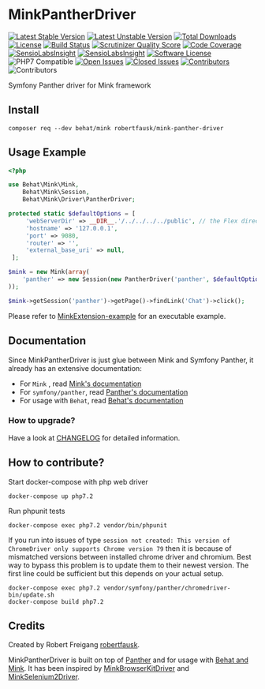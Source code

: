 # MinkPantherDriver
[![Latest Stable Version](https://poser.pugx.org/robertfausk/mink-panther-driver/v/stable.svg)](https://packagist.org/packages/robertfausk/mink-panther-driver)
[![Latest Unstable Version](https://poser.pugx.org/robertfausk/mink-panther-driver/v/unstable.svg)](https://packagist.org/packages/robertfausk/mink-panther-driver)
[![Total Downloads](https://poser.pugx.org/robertfausk/mink-panther-driver/downloads.svg)](https://packagist.org/packages/robertfausk/mink-panther-driver)
[![License](https://poser.pugx.org/robertfausk/mink-panther-driver/license.svg)](https://packagist.org/packages/robertfausk/mink-panther-driver)
[![Build Status](https://travis-ci.org/robertfausk/mink-panther-driver.svg?branch=master)](https://travis-ci.org/robertfausk/MinkPantherDriver)
[![Scrutinizer Quality Score](https://scrutinizer-ci.com/g/robertfausk/mink-panther-driver/badges/quality-score.png?b=master)](https://scrutinizer-ci.com/g/robertfausk/MinkPantherDriver/)
[![Code Coverage](https://scrutinizer-ci.com/g/robertfausk/mink-panther-driver/badges/coverage.png?b=master)](https://scrutinizer-ci.com/g/robertfausk/MinkPantherDriver/)
[![SensioLabsInsight](https://img.shields.io/symfony/i/grade/43846aa7-7ce4-4e33-95f4-115bf9a7e23e?style=flat-square)](https://insight.sensiolabs.com/projects/43846aa7-7ce4-4e33-95f4-115bf9a7e23e)
[![SensioLabsInsight](https://img.shields.io/symfony/i/violations/43846aa7-7ce4-4e33-95f4-115bf9a7e23e?style=flat-square)](https://insight.sensiolabs.com/projects/43846aa7-7ce4-4e33-95f4-115bf9a7e23e)
[![Software License](https://img.shields.io/badge/license-MIT-brightgreen.svg?style=flat-square)](LICENSE)
![PHP7 Compatible](https://img.shields.io/travis/php-v/robertfausk/mink-panther-driver/master?style=flat-square)
[![Open Issues](https://img.shields.io/github/issues-raw/robertfausk/mink-panther-driver?style=flat-square)](https://github.com/robertfausk/mink-panther-driver/issues)
[![Closed Issues](https://img.shields.io/github/issues-closed-raw/robertfausk/mink-panther-driver?style=flat-square)](https://github.com/robertfausk/mink-panther-driver/issues?q=is%3Aissue+is%3Aclosed)
[![Contributors](https://img.shields.io/github/contributors/robertfausk/mink-panther-driver?style=flat-square)](https://github.com/robertfausk/mink-panther-driver/graphs/contributors)
![Contributors](https://img.shields.io/maintenance/yes/2020?style=flat-square)

Symfony Panther driver for Mink framework

## Install

    composer req --dev behat/mink robertfausk/mink-panther-driver

Usage Example
-------------

```PHP
<?php

use Behat\Mink\Mink,
    Behat\Mink\Session,
    Behat\Mink\Driver\PantherDriver;

protected static $defaultOptions = [
     'webServerDir' => __DIR__.'/../../../../public', // the Flex directory structure
     'hostname' => '127.0.0.1',
     'port' => 9080,
     'router' => '',
     'external_base_uri' => null,
 ];

$mink = new Mink(array(
    'panther' => new Session(new PantherDriver('panther', $defaultOptions, [])),
));

$mink->getSession('panther')->getPage()->findLink('Chat')->click();
```

Please refer to [MinkExtension-example](https://github.com/Behat/MinkExtension-example) for an executable example.

## Documentation

Since MinkPantherDriver is just glue between Mink and Symfony Panther, it already has an extensive documentation:

* For `Mink` , read [Mink's documentation](http://mink.behat.org/en/latest/)
* For `symfony/panther`, read [Panther's documentation](https://github.com/symfony/panther)
* For usage with `Behat`, read [Behat's documentation](http://behat.org/en/latest/guides.html)

### How to upgrade?

 Have a look at [CHANGELOG](CHANGELOG.md) for detailed information.

## How to contribute?

Start docker-compose with php web driver

    docker-compose up php7.2

Run phpunit tests

    docker-compose exec php7.2 vendor/bin/phpunit

If you run into issues of type ```session not created: This version of ChromeDriver only supports Chrome version 79```
then it is because of mismatched versions between installed chrome driver and chromium.
Best way to bypass this problem is to update them to their newest version.
The first line could be sufficient but this depends on your actual setup. 

    docker-compose exec php7.2 vendor/symfony/panther/chromedriver-bin/update.sh
    docker-compose build php7.2

## Credits

Created by Robert Freigang [robertfausk](https://github.com/robertfausk).

MinkPantherDriver is built on top of [Panther](https://github.com/symfony/panther) and for usage with [Behat and Mink](http://behat.org/en/latest/cookbooks/integrating_symfony2_with_behat.html#initialising-behat). 
It has been inspired by [MinkBrowserKitDriver](https://github.com/minkphp/MinkBrowserKitDriver) and [MinkSelenium2Driver](https://github.com/minkphp/MinkSelenium2Driver).
